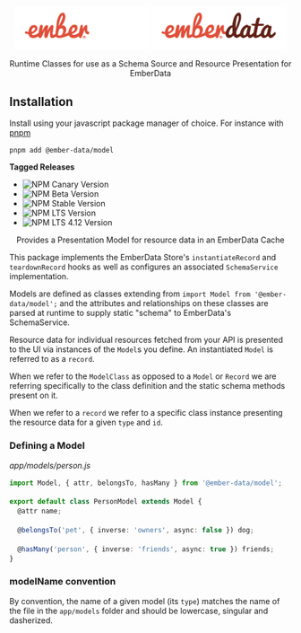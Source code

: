 <p align="center">
  <img
    class="project-logo"
    src="./logos/ember-data-logo-dark.svg#gh-dark-mode-only"
    alt="EmberData Model"
    width="240px"
    title="EmberData Model"
    />
  <img
    class="project-logo"
    src="./logos/ember-data-logo-light.svg#gh-light-mode-only"
    alt="EmberData Model"
    width="240px"
    title="EmberData Model"
    />
</p>

<p align="center">Runtime Classes for use as a Schema Source and Resource Presentation for EmberData</p>

## Installation

Install using your javascript package manager of choice. For instance with [pnpm](https://pnpm.io/)

```no-highlight
pnpm add @ember-data/model
```

**Tagged Releases**

- ![NPM Canary Version](https://img.shields.io/npm/v/%40ember-data/model/canary?label=%40canary&color=FFBF00)
- ![NPM Beta Version](https://img.shields.io/npm/v/%40ember-data/model/beta?label=%40beta&color=ff00ff)
- ![NPM Stable Version](https://img.shields.io/npm/v/%40ember-data/model/latest?label=%40latest&color=90EE90)
- ![NPM LTS Version](https://img.shields.io/npm/v/%40ember-data/model/lts?label=%40lts&color=0096FF)
- ![NPM LTS 4.12 Version](https://img.shields.io/npm/v/%40ember-data/model/lts-4-12?label=%40lts-4-12&color=bbbbbb)


<p align="center">Provides a Presentation Model for resource data in an EmberData Cache</p>

This package implements the EmberData Store's `instantiateRecord` and `teardownRecord` hooks
as well as configures an associated `SchemaService` implementation.

Models are defined as classes extending from `import Model from '@ember-data/model';` and the
attributes and relationships on these classes are parsed at runtime to supply static "schema"
to EmberData's SchemaService.

Resource data for individual resources fetched from your API is presented to the UI via instances
of the `Model`s you define. An instantiated `Model` is referred to as a `record`.

When we refer to the `ModelClass` as opposed to a `Model` or `Record` we are referring
specifically to the class definition and the static schema methods present on it.

When we refer to a `record` we refer to a specific class instance presenting
the resource data for a given `type` and `id`.

  ### Defining a Model

 *app/models/person.js*
  ```ts
  import Model, { attr, belongsTo, hasMany } from '@ember-data/model';

  export default class PersonModel extends Model {
    @attr name;

    @belongsTo('pet', { inverse: 'owners', async: false }) dog;

    @hasMany('person', { inverse: 'friends', async: true }) friends;
  }
  ```

  ### modelName convention

  By convention, the name of a given model (its `type`) matches the name
  of the file in the `app/models` folder and should be lowercase, singular
  and dasherized.

